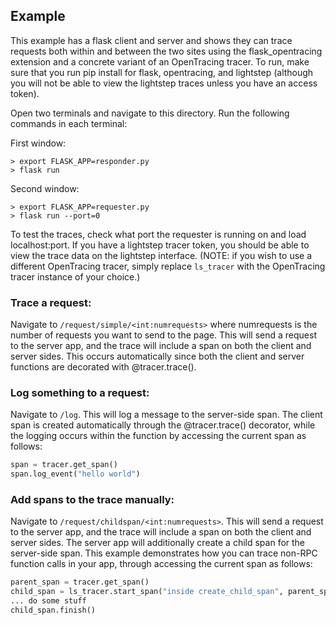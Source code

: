 ## Example

This example has a flask client and server and shows they can trace requests
both within and between the two sites using the flask_opentracing extension and
a concrete variant of an OpenTracing tracer. To run, make sure that you run pip
install for flask, opentracing, and lightstep (although you will not be able to
view the lightstep traces unless you have an access token).

Open two terminals and navigate to this directory. Run the following commands in
each terminal:

First window:

``` 
> export FLASK_APP=responder.py   
> flask run 
```

Second window:

``` 
> export FLASK_APP=requester.py   
> flask run --port=0 
```

To test the traces, check what port the requester is running on and load
localhost:port. If you have a lightstep tracer token, you
should be able to view the trace data on the lightstep interface. 
(NOTE: if you wish to use a different OpenTracing tracer, simply replace
`ls_tracer` with the OpenTracing tracer instance of your choice.)

### Trace a request:

Navigate to `/request/simple/<int:numrequests>` where numrequests is the number
of requests you want to send to the page. This will send a request to the server
app, and the trace will include a span on both the client and server sides. This
occurs automatically since both the client and server functions are decorated
with @tracer.trace().

### Log something to a request:

Navigate to `/log`. This will log a message to the server-side span. The client
span is created automatically through the @tracer.trace() decorator, while the
logging occurs within the function by accessing the current span as follows:

```python
span = tracer.get_span()
span.log_event("hello world")
```

### Add spans to the trace manually:

Navigate to `/request/childspan/<int:numrequests>`. This will send a request to
the server app, and the trace will include a span on both the client and server
sides. The server app will additionally create a child span for the server-side
span. This example demonstrates how you can trace non-RPC function calls in your
app, through accessing the current span as follows:

```python
parent_span = tracer.get_span()
child_span = ls_tracer.start_span("inside create_child_span", parent_span)
... do some stuff
child_span.finish()	
```
